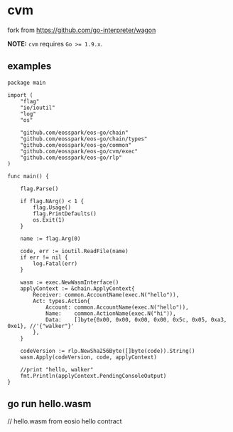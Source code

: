 cvm
=====

fork from https://github.com/go-interpreter/wagon

**NOTE:** `cvm` requires `Go >= 1.9.x`.

## examples

```
package main

import (
	"flag"
	"io/ioutil"
	"log"
	"os"

	"github.com/eosspark/eos-go/chain"
	"github.com/eosspark/eos-go/chain/types"
	"github.com/eosspark/eos-go/common"
	"github.com/eosspark/eos-go/cvm/exec"
	"github.com/eosspark/eos-go/rlp"
)

func main() {

	flag.Parse()

	if flag.NArg() < 1 {
		flag.Usage()
		flag.PrintDefaults()
		os.Exit(1)
	}

	name := flag.Arg(0)

	code, err := ioutil.ReadFile(name)
	if err != nil {
		log.Fatal(err)
	}

	wasm := exec.NewWasmInterface()
	applyContext := &chain.ApplyContext{
		Receiver: common.AccountName(exec.N("hello")),
		Act: types.Action{
			Account: common.AccountName(exec.N("hello")),
			Name:    common.ActionName(exec.N("hi")),
			Data:    []byte{0x00, 0x00, 0x00, 0x00, 0x5c, 0x05, 0xa3, 0xe1}, //'{"walker"}'
		},
	}

	codeVersion := rlp.NewSha256Byte([]byte(code)).String()
	wasm.Apply(codeVersion, code, applyContext)

	//print "hello, walker"
	fmt.Println(applyContext.PendingConsoleOutput)
}
```

## go run hello.wasm
// hello.wasm from eosio hello contract
